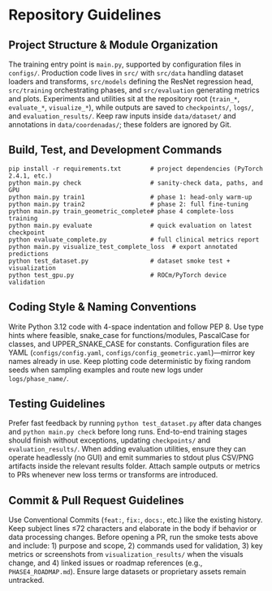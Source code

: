 # Repository Guidelines

## Project Structure & Module Organization
The training entry point is `main.py`, supported by configuration files in `configs/`. Production code lives in `src/` with `src/data` handling dataset loaders and transforms, `src/models` defining the ResNet regression head, `src/training` orchestrating phases, and `src/evaluation` generating metrics and plots. Experiments and utilities sit at the repository root (`train_*`, `evaluate_*`, `visualize_*`), while outputs are saved to `checkpoints/`, `logs/`, and `evaluation_results/`. Keep raw inputs inside `data/dataset/` and annotations in `data/coordenadas/`; these folders are ignored by Git.

## Build, Test, and Development Commands
```
pip install -r requirements.txt        # project dependencies (PyTorch 2.4.1, etc.)
python main.py check                   # sanity-check data, paths, and GPU
python main.py train1                  # phase 1: head-only warm-up
python main.py train2                  # phase 2: full fine-tuning
python main.py train_geometric_complete# phase 4 complete-loss training
python main.py evaluate                # quick evaluation on latest checkpoint
python evaluate_complete.py            # full clinical metrics report
python main.py visualize_test_complete_loss  # export annotated predictions
python test_dataset.py                 # dataset smoke test + visualization
python test_gpu.py                     # ROCm/PyTorch device validation
```

## Coding Style & Naming Conventions
Write Python 3.12 code with 4-space indentation and follow PEP 8. Use type hints where feasible, snake_case for functions/modules, PascalCase for classes, and UPPER_SNAKE_CASE for constants. Configuration files are YAML (`configs/config.yaml`, `configs/config_geometric.yaml`)—mirror key names already in use. Keep plotting code deterministic by fixing random seeds when sampling examples and route new logs under `logs/phase_name/`.

## Testing Guidelines
Prefer fast feedback by running `python test_dataset.py` after data changes and `python main.py check` before long runs. End-to-end training stages should finish without exceptions, updating `checkpoints/` and `evaluation_results/`. When adding evaluation utilities, ensure they can operate headlessly (no GUI) and emit summaries to stdout plus CSV/PNG artifacts inside the relevant results folder. Attach sample outputs or metrics to PRs whenever new loss terms or transforms are introduced.

## Commit & Pull Request Guidelines
Use Conventional Commits (`feat:`, `fix:`, `docs:`, etc.) like the existing history. Keep subject lines ≤72 characters and elaborate in the body if behavior or data processing changes. Before opening a PR, run the smoke tests above and include: 1) purpose and scope, 2) commands used for validation, 3) key metrics or screenshots from `visualization_results/` when the visuals change, and 4) linked issues or roadmap references (e.g., `PHASE4_ROADMAP.md`). Ensure large datasets or proprietary assets remain untracked.
